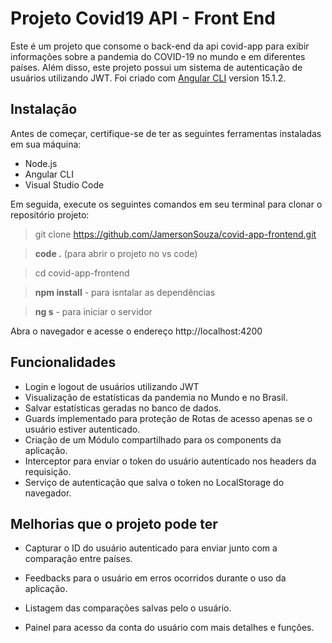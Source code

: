 # Projeto Covid19 API - Front End

Este é um projeto que consome o back-end da api covid-app para exibir informações sobre a pandemia do COVID-19 no mundo e em diferentes países. Além disso, este projeto possui um sistema de autenticação de usuários utilizando JWT. Foi criado com [Angular CLI](https://github.com/angular/angular-cli) version 15.1.2.

## Instalação

Antes de começar, certifique-se de ter as seguintes ferramentas instaladas em sua máquina:

* Node.js
* Angular CLI
* Visual Studio Code


Em seguida, execute os seguintes comandos em seu terminal para clonar o repositório projeto:

> git clone https://github.com/JamersonSouza/covid-app-frontend.git

> **code .** (para abrir o projeto no vs code)

> cd covid-app-frontend

> **npm install** - para isntalar as dependências

> **ng s** - para iniciar o servidor

Abra o navegador e acesse o endereço http://localhost:4200
## Funcionalidades

* Login e logout de usuários utilizando JWT
* Visualização de estatísticas da pandemia no Mundo e no Brasil.
* Salvar estatísticas geradas no banco de dados.
* Guards implementado para proteção de Rotas de acesso apenas se o usuário estiver autenticado.
* Criação de um Módulo compartilhado para os components da aplicação.
* Interceptor para enviar o token do usuário autenticado nos headers da requisição.
* Serviço de autenticação que salva o token no LocalStorage do navegador.

## Melhorias que o projeto pode ter

* Capturar o ID do usuário autenticado para enviar junto com a comparação entre países.

* Feedbacks para o usuário em erros ocorridos durante o uso da aplicação.

* Listagem das comparações salvas pelo o usuário.

* Painel para acesso da conta do usuário com mais detalhes e funções.
